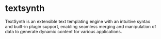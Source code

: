 # textsynth
TextSynth is an extensible text templating engine with an intuitive syntax and built-in plugin support, enabling seamless merging and manipulation of data to generate dynamic content for various applications.

